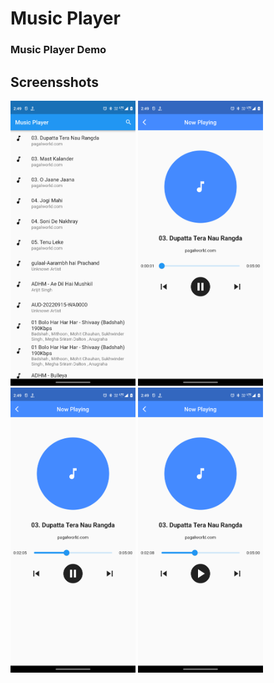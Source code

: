 # Music Player
### Music Player Demo

## Screensshots
<p float="left">
<img src="images/s1.png" width="200">
<img src="images/s2.png" width="200">
<img src="images/s3.png" width="200">
<img src="images/s4.png" width="200">
</p>




<!-- ![](images/Screenshot_1.png)
![](images/Screenshot_3.png)
![](images/Screenshot_4.png) -->


